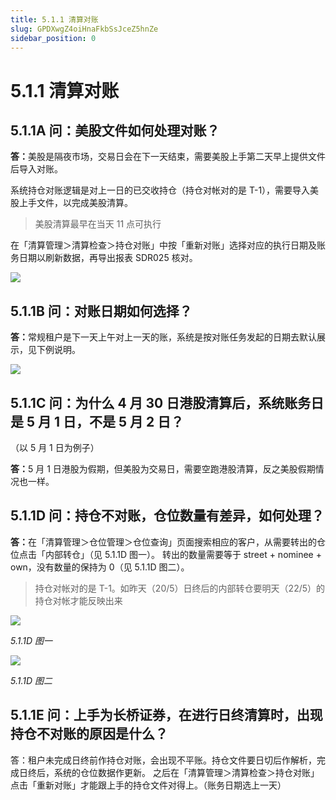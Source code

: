 ```yaml
---
title: 5.1.1 清算对账
slug: GPDXwgZ4oiHnaFkbSsJceZ5hnZe
sidebar_position: 0
---
```



# 5.1.1 清算对账

## 5.1.1A 问：美股文件如何处理对账？ 

<b>答：</b>美股是隔夜市场，交易日会在下一天结束，需要美股上手第二天早上提供文件后导入对账。

系统持仓对账逻辑是对上一日的已交收持仓（持仓对帐对的是 T-1），需要导入美股上手文件，以完成美股清算。

> 美股清算最早在当天 11 点可执行

在「清算管理＞清算检查＞持仓对账」中按「重新对账」选择对应的执行日期及账务日期以刷新数据，再导出报表 SDR025 核对。

<img src="/assets/D7bhbYS7YofPIpxIfjUcN55bnhg.png" src-width="2398" src-height="1188" align="center"/>

## 5.1.1B 问：对账日期如何选择？

<b>答：</b>常规租户是下一天上午对上一天的账，系统是按对账任务发起的日期去默认展示，见下例说明。

<img src="/assets/XiuobUlooo6wPzx2iAicxL60n7d.png" src-width="1466" src-height="972" align="center"/>

## 5.1.1C 问：为什么 4 月 30 日港股清算后，系统账务日是 5 月 1 日，不是 5 月 2 日？
（以 5 月 1 日为例子）

<b>答：</b>5 月 1 日港股为假期，但美股为交易日，需要空跑港股清算，反之美股假期情况也一样。

## 5.1.1D 问：持仓不对账，仓位数量有差异，如何处理？

<b>答：</b>在「清算管理＞仓位管理＞仓位查询」页面搜索相应的客户，从需要转出的仓位点击「内部转仓」（见 5.1.1D 图一）。
转出的数量需要等于 street + nominee + own，没有数量的保持为 0（见 5.1.1D 图二）。

> 持仓对帐对的是 T-1。如昨天（20/5）日终后的内部转仓要明天（22/5）的持仓对帐才能反映出来

<img src="/assets/OH63bYXz6oUY8mxZA3pc7LKAnFf.png" src-width="2500" src-height="1136" align="center"/>

<em>5.1.1D 图一</em>

<img src="/assets/WQBWb9Wepoowi2xd3YMcUH1Wndh.png" src-width="1188" src-height="805" align="center"/>

<em>5.1.1D 图二</em>

## 5.1.1E 问：上手为长桥证券，在进行日终清算时，出现持仓不对账的原因是什么？

答：租户未完成日终前作持仓对账，会出现不平账。持仓文件要日切后作解析，完成日终后，系统的仓位数据作更新。
之后在「清算管理＞清算检查＞持仓对账」点击「重新对账」才能跟上手的持仓文件对得上。（账务日期选上一天）


